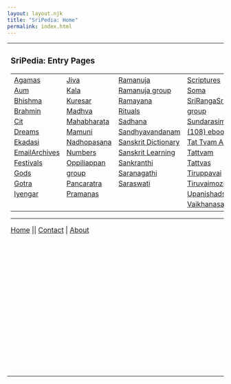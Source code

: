 ```yaml
---
layout: layout.njk
title: "SriPedia: Home"
permalink: index.html
---
```

<table><tr><td valign=top width=380px>
    <H3>SriPedia: Entry Pages</H3>
    <table border="0" cellpadding="5" cellspacing="0" width="100%">
    <tbody><tr>
    <td valign="top" style="line-height:1.5;">
    <a href="kbhtml/Agamas.html" class="wikipagelink">Agamas</a><br>
    <a href="kbhtml/Aum.html" class="wikipagelink">Aum</a><br>
    <a href="kbhtml/Mahabharata/Bhishma.html" class="wikipagelink">Bhishma</a><br>
    <a href="kbhtml/Brahmin.html" class="wikipagelink">Brahmin</a><br>
    <a href="kbhtml/Cit.html" class="wikipagelink">Cit</a><br>
    <a href="kbhtml/Dreams.html" class="wikipagelink">Dreams</a><br>
    <a href="kbhtml/Ekadasi.html" class="wikipagelink">Ekadasi</a><br>
    <a href="kbhtml/EmailArchives.html" class="wikipagelink">EmailArchives</a><br>
    <a href="kbhtml/Festivals.html" class="wikipagelink">Festivals</a><br>
    <a href="kbhtml/Gods.html" class="wikipagelink">Gods</a><br>
    <a href="kbhtml/Gotra.html" class="wikipagelink">Gotra</a><br>
    <a href="kbhtml/Iyengar.html" class="wikipagelink">Iyengar</a>
    </td>
    <td valign="top" style="line-height:1.5;">
    <a href="kbhtml/Jiva.html" class="wikipagelink">Jiva</a><br>
    <a href="kbhtml/Kala.html" class="wikipagelink">Kala</a><br>
    <a href="http://www.ibiblio.org/sripedia/ebooks/kua">Kuresar</a><br>
    <a href="kbhtml/Madhva.html" class="wikipagelink">Madhva</a><br>
    <a href="kbhtml/Mahabharata.html" class="wikipagelink">Mahabharata</a><br>
    <a href="kbhtml/Mamuni.html" class="wikipagelink">Mamuni</a><br>
    <a href="kbhtml/Nadhopasana.html" class="wikipagelink">Nadhopasana</a><br>
    <a href="kbhtml/Numbers.html" class="wikipagelink">Numbers</a><br>
    <a href="/sripedia/oppiliappan/index.html" class="wikipagelink">Oppiliappan group</a><br>
    <a href="kbhtml/Pancaratra.html" class="wikipagelink">Pancaratra</a><br>
    <a href="kbhtml/Pramanas.html" class="wikipagelink">Pramanas</a>
    </td>
    <td valign="top" style="line-height:1.5;">
    <a href="kbhtml/Ramanuja.html" class="wikipagelink">Ramanuja</a><br>
    <a href="/sripedia/ramanuja/index.html">Ramanuja group</a><br>
    <a href="kbhtml/Ramayana.html" class="wikipagelink">Ramayana</a><br>
    <a href="kbhtml/Rituals.html" class="wikipagelink">Rituals</a><br>
    <a href="kbhtml/Sadhana.html" class="wikipagelink">Sadhana</a><br>
    <a href="http://www.ibiblio.org/sripedia/ebooks/sandhya">Sandhyavandanam</a><br>
    <a href="http://www.ibiblio.org/sripedia/ebooks/mw">Sanskrit Dictionary</a><br>
    <a href="http://www.ibiblio.org/sripedia/kalidasa">Sanskrit Learning</a><br>
    <a href="kbhtml/Sankranthi.html" class="wikipagelink">Sankranthi</a><br>
    <a href="kbhtml/Saranagathi.html" class="wikipagelink">Saranagathi</a><br>
    <a href="kbhtml/Saraswati.html" class="wikipagelink">Saraswati</a>
    </td>
    <td valign="top" style="line-height:1.5;">
    <a href="kbhtml/Scriptures.html" class="wikipagelink">Scriptures</a><br>
    <a href="kbhtml/Soma.html" class="wikipagelink">Soma</a><br>
    <a href="/sripedia/srirangasri/index.html">SriRangaSri group</a><br>
    <a href="/sripedia/sundarasimham/index.html">Sundarasimham (108) ebooks</a><br>
    <a href="kbhtml/Tat_Tvam_Asi.html" class="wikipagelink">Tat Tvam Asi</a><br>
    <a href="kbhtml/Tattvam.html" class="wikipagelink">Tattvam</a><br>
    <a href="kbhtml/Tattvas.html" class="wikipagelink">Tattvas</a><br>
    <a href="http://www.ibiblio.org/sripedia/ebooks/tpv">Tiruppavai</a><br>
    <a href="http://www.ibiblio.org/sripedia/ebooks/tvm">Tiruvaimozhi</a><br>
    <a href="kbhtml/Upanishads.html" class="wikipagelink">Upanishads</a><br>
    <a href="kbhtml/Vaikhanasa.html" class="wikipagelink">Vaikhanasa</a>
    </td>
    <td valign="top" style="line-height:1.5;">
    <a href="kbhtml/Vaishnava.html" class="wikipagelink">Vaishnava</a><br>
    <a href="kbhtml/Home.html" class="wikipagelink">Vedanta</a><br>
    <a href="http://www.ibiblio.org/sripedia/ebooks/vdesikan">Vedanta Desikan</a><br>
    <a href="http://www.ibiblio.org/sripedia/ebooks/sbe48">Vedanta Sutras</a><br>
    <a href="kbhtml/Vedas.html" class="wikipagelink">Vedas</a><br>
    <a href="kbhtml/Veda_Vyasa.html" class="wikipagelink">Veda Vyasa</a><br>
    <a href="http://www.ibiblio.org/sripedia/ebooks/vsn">Vishnu Sahasranamam</a><br>
    <a href="kbhtml/Visistadvaita.html" class="wikipagelink">Visistadvaita</a><br>
    <a href="kbhtml/Vedas/Wealth.html" class="wikipagelink">Wealth</a><br>
    <a href="kbhtml/Vedas/Women.html" class="wikipagelink">Women</a><br>
    <a href="ebooks/vdesikan/rps/chitra.html" class="wikipagelink">Yanthrams</a>
    </td>
    </tr></tbody></table>
    <p>
    </p><p>
    <hr class="wikilinefooter">
    </p><div class="wikifooter">
    <a href="/sripedia/index.html" class="wikipagelink">Home</a> || <a href="/sripedia/contact.html" class="wikipagelink">Contact</a> | <a href="/sripedia/about.html">About</a>
    </div>
    </td>
    <td valign="top" style="border-left:1px solid #cccccc;padding-left:5px">
    <H3>The VisishtAdvaitha Philosophy (English)</H3>
    <iframe width="420" height="315" src="//www.youtube.com/embed/hmyM9DesknI" frameborder="0" allowfullscreen=""></iframe>
    <H3>The Glory of the Alwars (English)</H3>
    <iframe width="420" height="315" src="//www.youtube.com/embed/r6OS4zpp68M" frameborder="0" allowfullscreen=""></iframe>
    </td></tr>
    </table>